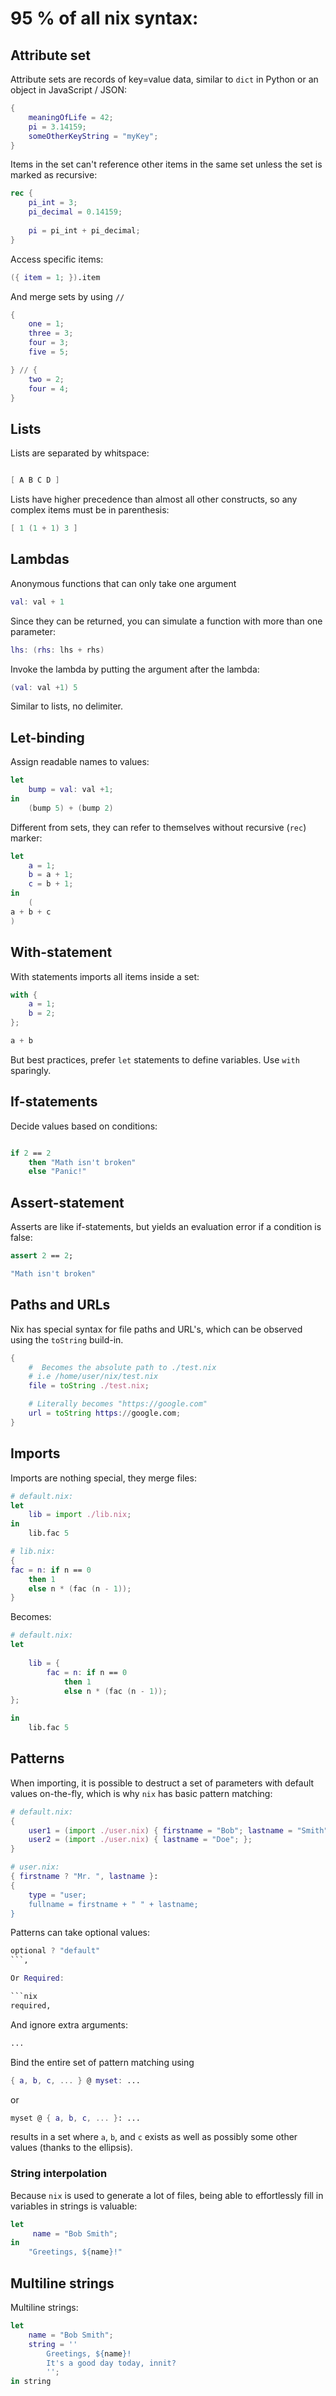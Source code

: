 # 95 % of all nix syntax:

## Attribute set

Attribute sets are records of key=value data, similar to `dict` in Python or an object in JavaScript / JSON:

```nix
{
    meaningOfLife = 42;
    pi = 3.14159;
    someOtherKeyString = "myKey";
}
```

Items in the set can't reference other items in the same set unless the set is marked as recursive: 

```nix
rec {
    pi_int = 3;
    pi_decimal = 0.14159;
    
    pi = pi_int + pi_decimal;
}
```

Access specific items:

```nix
({ item = 1; }).item 
```

And merge sets by using `//`

```nix
{
    one = 1; 
    three = 3;
    four = 3;
    five = 5;

} // {
    two = 2;
    four = 4; 
}
```

## Lists

Lists are separated by whitspace:

```nix

[ A B C D ]
```

Lists have higher precedence than almost all other constructs, so any complex items must be in parenthesis:

```nix
[ 1 (1 + 1) 3 ]
```

## Lambdas

Anonymous functions that can only take one argument

```nix
val: val + 1 
```

Since they can be returned, you can simulate a function with more than one parameter:

```nix
lhs: (rhs: lhs + rhs)
```

Invoke the lambda by putting the argument after the lambda:

```nix
(val: val +1) 5
```

Similar to lists, no delimiter.

## Let-binding

Assign readable names to values:

```nix
let 
    bump = val: val +1;
in 
    (bump 5) + (bump 2)

```

Different from sets, they can refer to themselves without recursive (`rec`) marker:

```nix
let
    a = 1;
    b = a + 1;
    c = b + 1; 
in 
    (
a + b + c 
)
```

## With-statement

With statements imports all items inside a set:

```nix
with {
    a = 1;
    b = 2;
};

a + b 
```

But best practices, prefer `let` statements to define variables. Use `with` sparingly.

## If-statements

Decide values based on conditions:

```nix

if 2 == 2 
    then "Math isn't broken"
    else "Panic!"
```

## Assert-statement

Asserts are like if-statements, but yields an evaluation error if a condition is false: 

```nix
assert 2 == 2; 

"Math isn't broken" 
```

## Paths and URLs

Nix has special syntax for file paths and URL's, which can be observed using the `toString` build-in.

```nix
{
    #  Becomes the absolute path to ./test.nix
    # i.e /home/user/nix/test.nix
    file = toString ./test.nix; 

    # Literally becomes "https://google.com" 
    url = toString https://google.com;
}
```

## Imports

Imports are nothing special, they merge files:

```nix
# default.nix:
let 
    lib = import ./lib.nix;
in 
    lib.fac 5
```

```nix
# lib.nix:
{
fac = n: if n == 0
    then 1
    else n * (fac (n - 1));
}
```

Becomes:

```nix
# default.nix:
let 
    
    lib = {
        fac = n: if n == 0
            then 1
            else n * (fac (n - 1));
};

in 
    lib.fac 5
```

## Patterns

When importing, it is possible to destruct a set of parameters with default values on-the-fly, which is why `nix` has basic pattern matching:

```nix
# default.nix:
{
    user1 = (import ./user.nix) { firstname = "Bob"; lastname = "Smith"; };
    user2 = (import ./user.nix) { lastname = "Doe"; };
}

# user.nix: 
{ firstname ? "Mr. ", lastname }: 
{
    type = "user; 
    fullname = firstname + " " + lastname; 
}

```

Patterns can take optional values:

```nix
optional ? "default"
```,

Or Required: 

```nix
required, 
```

And ignore extra arguments:

```nix
...
```

Bind the entire set of pattern matching using 

```nix
{ a, b, c, ... } @ myset: ...
```

or

```nix
myset @ { a, b, c, ... }: ...
```

results in a set where `a`, `b`, and `c` exists as well as possibly some other values (thanks to the ellipsis).

### String interpolation

Because `nix` is used to generate a lot of files, being able to effortlessly fill in variables in strings is valuable:

```nix
let
     name = "Bob Smith";
in
    "Greetings, ${name}!" 
```

## Multiline strings

Multiline strings:

```nix
let
    name = "Bob Smith";
    string = ''
        Greetings, ${name}!
        It's a good day today, innit?
        '';
in string 
```
